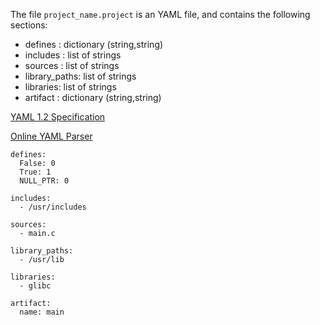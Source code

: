 The file `project_name.project` is an YAML file, and contains the following sections:
* defines : dictionary (string,string)
* includes : list of strings
* sources : list of strings
* library_paths: list of strings
* libraries: list of strings
* artifact : dictionary (string,string)

[YAML 1.2 Specification](http://www.yaml.org/spec/1.2/spec.html)

[Online YAML Parser](http://yaml-online-parser.appspot.com/)

```
defines:
  False: 0
  True: 1
  NULL_PTR: 0

includes:
  - /usr/includes

sources:
  - main.c

library_paths:
  - /usr/lib

libraries:
  - glibc

artifact:
  name: main

```
